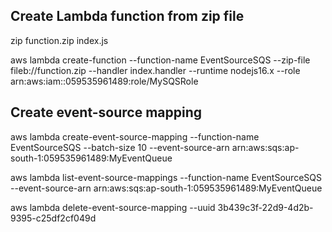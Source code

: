 ## Create Lambda function from zip file

zip function.zip index.js

aws lambda create-function --function-name EventSourceSQS --zip-file fileb://function.zip --handler index.handler --runtime nodejs16.x --role arn:aws:iam::059535961489:role/MySQSRole

## Create event-source mapping

aws lambda create-event-source-mapping --function-name EventSourceSQS --batch-size 10 --event-source-arn arn:aws:sqs:ap-south-1:059535961489:MyEventQueue

aws lambda list-event-source-mappings --function-name EventSourceSQS --event-source-arn arn:aws:sqs:ap-south-1:059535961489:MyEventQueue

aws lambda delete-event-source-mapping --uuid 3b439c3f-22d9-4d2b-9395-c25df2cf049d

